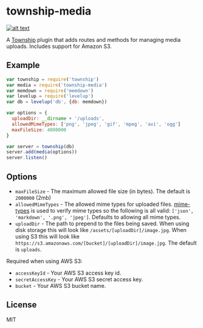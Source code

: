 # township-media
[![alt text](https://travis-ci.org/staygrimm/township-media.svg)](https://travis-ci.org/staygrimm/township-media)

A [Township](https://github.com/civicmakerlab/township) plugin that adds routes and methods for managing media uploads.  Includes support for Amazon S3.

## Example
``` js
var township = require('township')
var media = require('township-media')
var memdown = require('memdown')
var levelup = require('levelup')
var db = levelup('db', {db: memdown})

var options = {
  uploadDir: __dirname + '/uploads',
  allowedMimeTypes: ['png', 'jpeg', 'gif', 'mpeg', 'avi', 'ogg']
  maxFileSize: 4000000
}

var server = township(db)
server.add(media(options))
server.listen()
```

## Options

* `maxFileSize` - The maximum allowed file size (in bytes).  The default is `2000000` (2mb)
* `allowedMimeTypes` - The allowed mime types for uploaded files.  [mime-types](https://github.com/jshttp/mime-types) is used to verify mime types so the following is all valid: `['json', 'markdown', '.png', 'jpeg']`.  Defaults to allowing all mime types.
* `uploadDir` - The path to prepend to the files being saved.  When using disk storage this will look like `/assets/[uploadDir]/image.jpg`.  When using S3 this will look like `https://s3.amazonaws.com/[bucket]/[uploadDir]/image.jpg`.  The default is `uploads`.

Required when using AWS S3:


* `accessKeyId` - Your AWS S3 access key id.
* `secretAccessKey` - Your AWS S3 secret access key.
* `bucket` - Your AWS S3 bucket name.

## License
MIT
